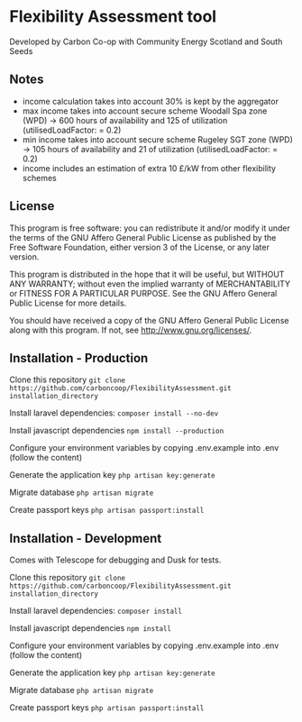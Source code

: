 # Flexibility Assessment tool
Developed by Carbon Co-op with Community Energy Scotland and South Seeds

## Notes
- income calculation takes into account 30% is kept by the aggregator
- max income takes into account secure scheme Woodall Spa zone (WPD) -> 600 hours of availability and 125 of utilization (utilisedLoadFactor: = 0.2)
- min income takes into account secure scheme Rugeley SGT zone (WPD) -> 105 hours of availability and 21 of utilization (utilisedLoadFactor: = 0.2)
- income includes an estimation of extra 10 £/kW from other flexibility schemes


## License
This program is free software: you can redistribute it and/or modify it under the terms of the GNU Affero General Public License as published by the Free Software Foundation, either version 3 of the License, or any later version.

This program is distributed in the hope that it will be useful, but WITHOUT ANY WARRANTY; without even the implied warranty of MERCHANTABILITY or FITNESS FOR A PARTICULAR PURPOSE. See the GNU Affero General Public License for more details.

You should have received a copy of the GNU Affero General Public License along with this program. If not, see <http://www.gnu.org/licenses/>.


## Installation - Production

Clone this repository `git clone https://github.com/carboncoop/FlexibilityAssessment.git installation_directory`

Install laravel dependencies: `composer install --no-dev`

Install javascript dependencies `npm install --production`

Configure your environment variables by copying .env.example into .env (follow the content)

Generate the application key `php artisan key:generate`

Migrate database `php artisan migrate`

Create passport keys `php artisan passport:install`


## Installation - Development

Comes with Telescope for debugging and Dusk for tests.

Clone this repository `git clone https://github.com/carboncoop/FlexibilityAssessment.git installation_directory`

Install laravel dependencies: `composer install`

Install javascript dependencies `npm install`

Configure your environment variables by copying .env.example into .env (follow the content)

Generate the application key `php artisan key:generate`

Migrate database `php artisan migrate`

Create passport keys `php artisan passport:install`